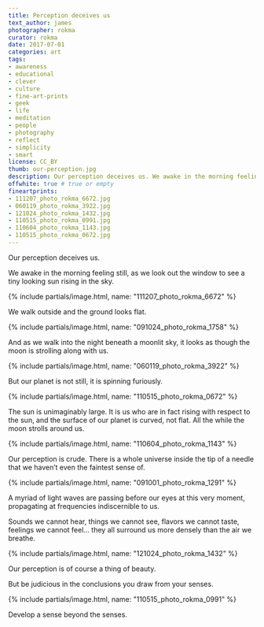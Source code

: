 ```yaml
---
title: Perception deceives us
text_author: james
photographer: rokma
curator: rokma
date: 2017-07-01
categories: art
tags:
- awareness
- educational
- clever
- culture
- fine-art-prints
- geek
- life
- meditation
- people
- photography
- reflect
- simplicity
- smart
license: CC_BY
thumb: our-perception.jpg
description: Our perception deceives us. We awake in the morning feeling still, as we look out the window to see a tiny looking sun rising in the sky. We walk outside and the ground looks flat. And as we walk into the night beneath a moonlit sky, it looks as though the moon is strolling along with us. But our planet is not still, it is spinning furiously. The sun is unimaginably large. It is us who are in fact rising with respect to the sun, and the surface of our planet is curved, not flat. All the while the moon strolls around us. Our perception is crude.
offwhite: true # true or empty
fineartprints:
- 111207_photo_rokma_6672.jpg
- 060119_photo_rokma_3922.jpg
- 121024_photo_rokma_1432.jpg
- 110515_photo_rokma_0991.jpg
- 110604_photo_rokma_1143.jpg
- 110515_photo_rokma_0672.jpg
---
```


Our perception deceives us.

We awake in the morning feeling still, as we look out the window to see a tiny looking sun rising in the sky.


{% include partials/image.html, name: "111207_photo_rokma_6672" %}

We walk outside and the ground looks flat.


{% include partials/image.html, name: "091024_photo_rokma_1758" %}

And as we walk into the night beneath a moonlit sky, it looks as though the moon is strolling along with us.


{% include partials/image.html, name: "060119_photo_rokma_3922" %}

But our planet is not still, it is spinning furiously.


{% include partials/image.html, name: "110515_photo_rokma_0672" %}

The sun is unimaginably large. It is us who are in fact rising with respect to the sun, and the surface of our planet is curved, not flat. All the while the moon strolls around us.


{% include partials/image.html, name: "110604_photo_rokma_1143" %}

Our perception is crude. There is a whole universe inside the tip of a needle that we haven’t even the faintest sense of.


{% include partials/image.html, name: "091001_photo_rokma_1291" %}

A myriad of light waves are passing before our eyes at this very moment, propagating at frequencies indiscernible to us.

Sounds we cannot hear, things we cannot see, flavors we cannot taste, feelings we cannot feel... they all surround us more densely than the air we breathe.


{% include partials/image.html, name: "121024_photo_rokma_1432" %}

Our perception is of course a thing of beauty.

But be judicious in the conclusions you draw from your senses.


{% include partials/image.html, name: "110515_photo_rokma_0991" %}

Develop a sense beyond the senses.
